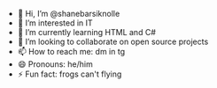 - 👋 Hi, I’m @shanebarsiknolle
- 👀 I’m interested in IT
- 🌱 I’m currently learning HTML and C#
- 💞️ I’m looking to collaborate on open source projects
- 📫 How to reach me: dm in tg
- 😄 Pronouns: he/him
- ⚡ Fun fact: frogs can't flying

<!---
shanebarsiknolle/shanebarsiknolle is a ✨ special ✨ repository because its `README.md` (this file) appears on your GitHub profile.
You can click the Preview link to take a look at your changes.
--->
